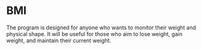 # BMI
The program is designed for anyone who wants to monitor their weight and physical shape. It will be useful for those who aim to lose weight, gain weight, and maintain their current weight.
